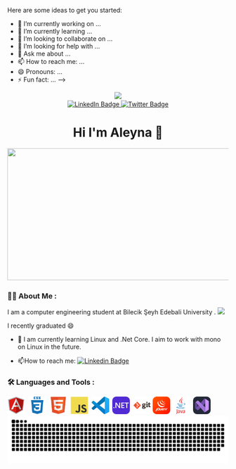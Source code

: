Here are some ideas to get you started:

- 🔭 I’m currently working on ...
- 🌱 I’m currently learning ...
- 👯 I’m looking to collaborate on ...
- 🤔 I’m looking for help with ...
- 💬 Ask me about ...
- 📫 How to reach me: ...
- 😄 Pronouns: ...
- ⚡ Fun fact: ...
-->

<div id="header" align="center">
  <img src="https://media.giphy.com/media/NgurY1o4z080Jfoyzw/giphy.gif" width="100"/>
  <div id="badges">
  <a href="https://www.linkedin.com/in/aleyna-çelik/">
    <img src="https://img.shields.io/badge/LinkedIn-blue?style=for-the-badge&logo=linkedin&logoColor=white" alt="LinkedIn Badge"/>
  </a>
  
  <a href="https://www.instagram.com/_aleyna.celik/">
    <img src="https://img.shields.io/badge/Instagram-purple?style=for-the-badge&logo=instagram&logoColor=white" alt="Twitter Badge"/>
  </a>
</div>
</div>


<div align="center">
<h1> Hi I'm Aleyna 👋</h1>
  <img src="https://media.giphy.com/media/L1R1tvI9svkIWwpVYr/giphy.gif" width="600" height="300"/>
</div>

### :woman_technologist: About Me :
I am a computer engineering student at Bilecik Şeyh Edebali  University .  <img src="https://media.giphy.com/media/WUlplcMpOCEmTGBtBW/giphy.gif" width="30"> 

I recently graduated 😄
- :telescope: I am currently learning Linux and .Net Core. I aim to work with mono on Linux in the future.

- :mailbox:How to reach me: [![Linkedin Badge](https://img.shields.io/badge/-aleynacelik-blue?style=flat&logo=Linkedin&logoColor=white)](https://www.linkedin.com/in/aleyna-çelik/)


### :hammer_and_wrench: Languages and Tools :
<div>
  <img src="https://github.com/devicons/devicon/blob/master/icons/angularjs/angularjs-original.svg" title="Angular" alt="Angular" width="40" height="40"/>&nbsp;
  <img src="https://github.com/devicons/devicon/blob/master/icons/css3/css3-plain-wordmark.svg"  title="CSS3" alt="CSS" width="40" height="40"/>&nbsp;
  <img src="https://github.com/devicons/devicon/blob/master/icons/html5/html5-original.svg" title="HTML5" alt="HTML" width="40" height="40"/>&nbsp;
  <img src="https://github.com/devicons/devicon/blob/master/icons/javascript/javascript-original.svg" title="JavaScript" alt="JavaScript" width="40" height="40"/>&nbsp;
  <img src="https://github.com/devicons/devicon/blob/master/icons/vscode/vscode-original.svg" title="Gatsby"  alt="Gatsby" width="40" height="40"/>&nbsp;
  <img src="https://github.com/tandpfun/skill-icons/blob/main/icons/DotNet.svg" title="MySQL"  alt="MySQL" width="40" height="40"/>&nbsp;
  <img src="https://github.com/devicons/devicon/blob/master/icons/git/git-original-wordmark.svg" title="Git" **alt="Git" width="40" height="40"/>
  <img src="https://github.com/tandpfun/skill-icons/blob/main/icons/JQuery.svg" title="Git" **alt="Git" width="40" height="40"/>
    <img src="https://github.com/devicons/devicon/blob/master/icons/java/java-original-wordmark.svg" title="Java" alt="Java" width="40" height="40"/>&nbsp;
     <img src="https://github.com/tandpfun/skill-icons/blob/main/icons/VisualStudio-Dark.svg" title="Java" alt="Java" width="40" height="40"/>&nbsp;

</div>




<center>
<picture>
  <source
    media="(prefers-color-scheme: dark)"
    srcset="https://raw.githubusercontent.com/platane/snk/output/github-contribution-grid-snake-dark.svg"
  />
  <source
    media="(prefers-color-scheme: light)"
    srcset="https://raw.githubusercontent.com/platane/snk/output/github-contribution-grid-snake.svg"
  />
  <img
    alt="github contribution grid snake animation"
    src="https://raw.githubusercontent.com/platane/snk/output/github-contribution-grid-snake.svg"
  />
</picture>
</center>






















































